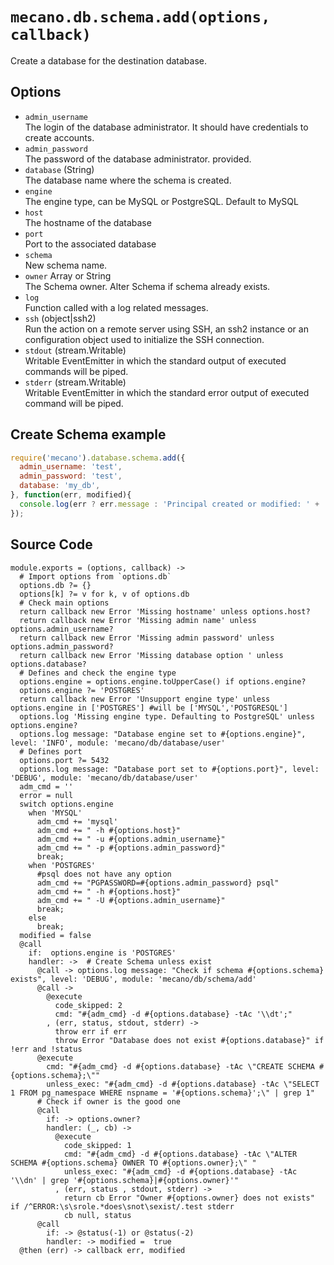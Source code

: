 
# `mecano.db.schema.add(options, callback)`

Create a database for the destination database.

## Options

*   `admin_username`   
    The login of the database administrator. It should have credentials to create accounts.
*   `admin_password`   
    The password of the database administrator.
    provided.
*   `database` (String)   
    The database name where the schema is created.
*   `engine`      
    The engine type, can be MySQL or PostgreSQL. Default to MySQL
*   `host`   
    The hostname of the database
*   `port`   
    Port to the associated database
*   `schema`   
    New schema name.
*   `owner` Array or String   
    The Schema owner. Alter Schema if schema already exists.
*   `log`   
    Function called with a log related messages.
*   `ssh` (object|ssh2)   
    Run the action on a remote server using SSH, an ssh2 instance or an
    configuration object used to initialize the SSH connection.
*   `stdout` (stream.Writable)   
    Writable EventEmitter in which the standard output of executed commands will
    be piped.
*   `stderr` (stream.Writable)   
    Writable EventEmitter in which the standard error output of executed command
    will be piped.

## Create Schema example

```js
require('mecano').database.schema.add({
  admin_username: 'test',
  admin_password: 'test',
  database: 'my_db',
}, function(err, modified){
  console.log(err ? err.message : 'Principal created or modified: ' + !!modified);
});
```

## Source Code

    module.exports = (options, callback) ->
      # Import options from `options.db`
      options.db ?= {}
      options[k] ?= v for k, v of options.db
      # Check main options
      return callback new Error 'Missing hostname' unless options.host?
      return callback new Error 'Missing admin name' unless options.admin_username?
      return callback new Error 'Missing admin password' unless options.admin_password?
      return callback new Error 'Missing database option ' unless options.database?
      # Defines and check the engine type 
      options.engine = options.engine.toUpperCase() if options.engine?
      options.engine ?= 'POSTGRES'
      return callback new Error 'Unsupport engine type' unless options.engine in ['POSTGRES'] #will be ['MYSQL','POSTGRESQL'] 
      options.log 'Missing engine type. Defaulting to PostgreSQL' unless options.engine?
      options.log message: "Database engine set to #{options.engine}", level: 'INFO', module: 'mecano/db/database/user'
      # Defines port
      options.port ?= 5432 
      options.log message: "Database port set to #{options.port}", level: 'DEBUG', module: 'mecano/db/database/user'     
      adm_cmd = ''
      error = null
      switch options.engine
        when 'MYSQL'
          adm_cmd += 'mysql'
          adm_cmd += " -h #{options.host}"
          adm_cmd += " -u #{options.admin_username}"
          adm_cmd += " -p #{options.admin_password}"
          break;
        when 'POSTGRES'
          #psql does not have any option
          adm_cmd += "PGPASSWORD=#{options.admin_password} psql"
          adm_cmd += " -h #{options.host}"
          adm_cmd += " -U #{options.admin_username}"
          break;
        else
          break;
      modified = false
      @call 
        if:  options.engine is 'POSTGRES'
        handler: ->  # Create Schema unless exist
          @call -> options.log message: "Check if schema #{options.schema} exists", level: 'DEBUG', module: 'mecano/db/schema/add'     
          @call ->
            @execute
              code_skipped: 2
              cmd: "#{adm_cmd} -d #{options.database} -tAc '\\dt';"
            , (err, status, stdout, stderr) ->
              throw err if err
              throw Error "Database does not exist #{options.database}" if !err and !status
          @execute
            cmd: "#{adm_cmd} -d #{options.database} -tAc \"CREATE SCHEMA #{options.schema};\""
            unless_exec: "#{adm_cmd} -d #{options.database} -tAc \"SELECT 1 FROM pg_namespace WHERE nspname = '#{options.schema}';\" | grep 1"
          # Check if owner is the good one
          @call 
            if: -> options.owner?
            handler: (_, cb) ->
              @execute 
                code_skipped: 1
                cmd: "#{adm_cmd} -d #{options.database} -tAc \"ALTER SCHEMA #{options.schema} OWNER TO #{options.owner};\" "
                unless_exec: "#{adm_cmd} -d #{options.database} -tAc '\\dn' | grep '#{options.schema}|#{options.owner}'"
              , (err, status , stdout, stderr) ->
                return cb Error "Owner #{options.owner} does not exists" if /^ERROR:\s\srole.*does\snot\sexist/.test stderr
                cb null, status
          @call
            if: -> @status(-1) or @status(-2)
            handler: -> modified =  true
      @then (err) -> callback err, modified
